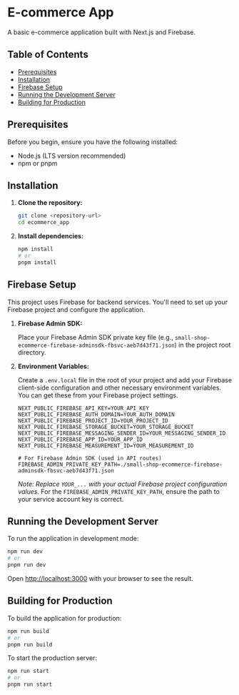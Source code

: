 # E-commerce App

A basic e-commerce application built with Next.js and Firebase.

## Table of Contents

- [Prerequisites](#prerequisites)
- [Installation](#installation)
- [Firebase Setup](#firebase-setup)
- [Running the Development Server](#running-the-development-server)
- [Building for Production](#building-for-production)

## Prerequisites

Before you begin, ensure you have the following installed:

-   Node.js (LTS version recommended)
-   npm or pnpm

## Installation

1.  **Clone the repository:**

    ```bash
    git clone <repository-url>
    cd ecommerce_app
    ```

2.  **Install dependencies:**

    ```bash
    npm install
    # or
    pnpm install
    ```

## Firebase Setup

This project uses Firebase for backend services. You'll need to set up your Firebase project and configure the application.

1.  **Firebase Admin SDK:**

    Place your Firebase Admin SDK private key file (e.g., `small-shop-ecommerce-firebase-adminsdk-fbsvc-aeb7d43f71.json`) in the project root directory.

2.  **Environment Variables:**

    Create a `.env.local` file in the root of your project and add your Firebase client-side configuration and other necessary environment variables. You can get these from your Firebase project settings.

    ```env
    NEXT_PUBLIC_FIREBASE_API_KEY=YOUR_API_KEY
    NEXT_PUBLIC_FIREBASE_AUTH_DOMAIN=YOUR_AUTH_DOMAIN
    NEXT_PUBLIC_FIREBASE_PROJECT_ID=YOUR_PROJECT_ID
    NEXT_PUBLIC_FIREBASE_STORAGE_BUCKET=YOUR_STORAGE_BUCKET
    NEXT_PUBLIC_FIREBASE_MESSAGING_SENDER_ID=YOUR_MESSAGING_SENDER_ID
    NEXT_PUBLIC_FIREBASE_APP_ID=YOUR_APP_ID
    NEXT_PUBLIC_FIREBASE_MEASUREMENT_ID=YOUR_MEASUREMENT_ID

    # For Firebase Admin SDK (used in API routes)
    FIREBASE_ADMIN_PRIVATE_KEY_PATH=./small-shop-ecommerce-firebase-adminsdk-fbsvc-aeb7d43f71.json
    ```

    *Note: Replace `YOUR_...` with your actual Firebase project configuration values.* For the `FIREBASE_ADMIN_PRIVATE_KEY_PATH`, ensure the path to your service account key is correct.

## Running the Development Server

To run the application in development mode:

```bash
npm run dev
# or
pnpm run dev
```

Open [http://localhost:3000](http://localhost:3000) with your browser to see the result.

## Building for Production

To build the application for production:

```bash
npm run build
# or
pnpm run build
```

To start the production server:

```bash
npm run start
# or
pnpm run start
```

